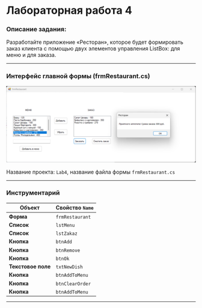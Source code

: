 # Лабораторная работа 4

### Описание задания:
Разработайте приложение «Ресторан», которое будет
формировать заказ клиента с помощью двух элементов управления ListBox:
для меню и для заказа.

---
### Интерфейс главной формы (frmRestaurant.cs)
![Интерфейс главной формы](images/frmRestaurant.png)

Название проекта: `Lab4`, название файла формы `frmRestaurant.cs`

---

### Инструментарий

| Объект              | Свойство `Name` |
|---------------------|-----------------|
| **Форма**           | `frmRestaurant` |
| **Cписок**          | `lstMenu`       |
| **Cписок**          | `lstZakaz`      |
| **Кнопка**          | `btnAdd`        |
| **Кнопка**          | `btnRemove`     |
| **Кнопка**          | `btnOk`         |
| **Текстовое поле**  | `txtNewDish`    |
| **Кнопка**          | `btnAddToMenu`  |
| **Кнопка**          | `btnClearOrder` |
| **Кнопка**          | `btnAddToMenu`  |
---
